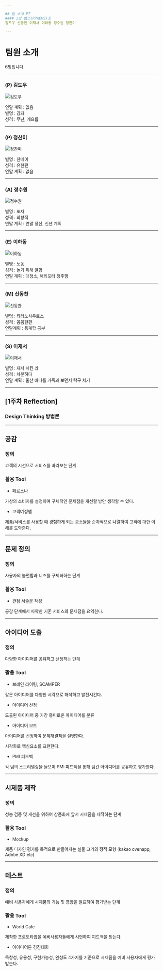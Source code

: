 ```yaml
---

## 팀 소개 PT
#### 1반 뺌스(PPAEMS)조  
김도우 신동찬 이재서 이하동 정수원 정찬미

---
```


# 팀원 소개  
6명입니다.

---

### (P) 김도우  
![김도우](img/dw.jpg)

연말 계획 : 없음  
별명 : 김돠  
성격 : 무난, 게으름  

---

### (P) 정찬미  
![정찬미](img/jch.png)  

별명 : 찬메이  
성격 : 유한편  
연말 계획 : 없음  

---

### (A) 정수원
![정수원](img/jsw.jpg)  

별명 : 또자  
성격 : 외향적  
연말 계획 : 연말 정산, 신년 계획

---

### (E) 이하동  
![이하동](img/lhd.jpg) 

별명 : 노동  
성격 : 놀기 위해 일함  
연말 계획 : 대청소, 해리포터 정주행

---

### (M) 신동찬  
![신동찬](img/sdc.png)  

별명 : 티라노사우르스  
성격 : 꼼꼼한편  
연말계획 : 통계학 공부  

---

### (S) 이재서
![이재서](img/ljs.jpg)  

별명 : 재서 치킨 리  
성격 : 차분하다  
연말 계획 : 울산 바다를 가족과 보면서 탁구 치기

---

## [1주차 Reflection]

### Design Thinking 방법론

---

## 공감

### 정의

고객의 시선으로  서비스를 바라보는 단계 

### 활용 Tool

- 페르소나

가상의 소비자를 설정하여 구체적인 문제점을 개선할 방안 생각할 수 있다.

- 고객여정맵

제품/서비스를 사용할 때 경험하게 되는 요소들을 순차적으로 나열하여 고객에 대한 이해를 도와준다.

---

## 문제 정의

### 정의

사용자의 불편함과 니즈를 구체화하는 단계 

### 활용 Tool

- 관점 서술문 작성

공감 단계에서 파악한 기존 서비스의 문제점을 요약한다.

---

## 아이디어 도출

### 정의

다양한 아이디어를 공유하고 선정하는 단계 

### 활용 Tool

- 브레인 라이팅, SCAMPER

같은 아이디어를 다양한 시각으로 해석하고 발전시킨다.

- 아이디어 선정

도출된 아이디어 중 가장 흥미로운 아이디어를 분류

- 아이디어 보드

아이디어를 선정하여 문제해결책을 설명한다.

시각화로 핵심요소를 표현한다.

- PMI 피드백

각 팀의 스토리텔링을 들으며 PMI 피드백을 통해 팀간 아이디어를 공유하고 평가한다.

---

## 시제품 제작

### 정의

성능 검증 및 개선을 위하여 상품화에 앞서 시제품을 제작하는 단계 

### 활용 Tool

- Mockup

제품 디자인 평가를 목적으로 만들어지는 실물 크기의 정적 모형 (kakao ovenapp, Adobe XD etc)

---

## 테스트

### 정의

예비 사용자에게 시제품의 기능 및 영향을 발표하여 평가받는 단계 

### 활용 Tool

- World Cafe

제작한 프로토타입을 예비사용자들에게 시연하여 피드백을 받는다.

- 아이디어톤 경진대회

독창성, 유용성, 구현가능성, 완성도 4가지를 기준으로 시제품을 예비 사용자에게 평가받는다.
